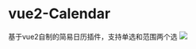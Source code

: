 # vue2-Calendar

基于vue2自制的简易日历插件，支持单选和范围两个选
<img src="http://otbeaqz1h.bkt.clouddn.com/vue2-Calendar-img1.png">
